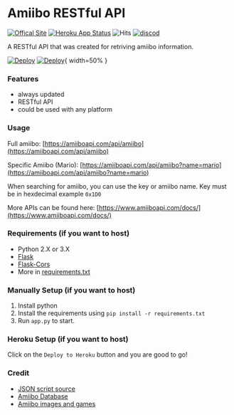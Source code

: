 # Amiibo RESTful API

[![Offical Site](https://img.shields.io/static/v1?label=Offical&message=Site&color=3399CC)](https://amiiboapi.com)
[![Heroku App Status](http://heroku-shields.herokuapp.com/amiiboapi)](https://amiiboapi.herokuapp.com/)
![Hits](https://hitcounter.pythonanywhere.com/count/tag.svg?url=https%3A%2F%2Fgithub.com%2FN3evin%2FAmiiboAPI)
[![discod](https://img.shields.io/badge/Join-Discord-orange.svg?colorB=7289DA&logo=data%3Aimage%2Fpng%3Bbase64%2CiVBORw0KGgoAAAANSUhEUgAAAPUAAADwCAMAAADvotLkAAAAM1BMVEUAAAD%2F%2F%2F%2F%2F%2F%2F%2F%2F%2F%2F%2F%2F%2F%2F%2F%2F%2F%2F%2F%2F%2F%2F%2F%2F%2F%2F%2F%2F%2F%2F%2F%2F%2F%2F%2F%2F%2F%2F%2F%2F%2F%2F%2F%2F%2F%2F%2F%2F%2F%2F%2F%2F%2F%2F%2F%2F%2F%2F%2F%2F%2F%2F%2B3leKCAAAAEHRSTlMAQIAQv%2B%2Bfz2Aw3yBwUK%2BPD%2FW3OwAABYNJREFUeAHt3deWqzAPhuHPljtN93%2Bzf8kasktWHLPHgBj0nk956NVA0zRN0zRN0zRN0zRN07Q%2BkTFWSKMxOKIpFJZVXDJ2jcbCEosJ%2BzUVllo02CeaWXIL9ihHlp2jHdCepRe7s4cVfSc2Rb5CM7q28DUa0THDF8kP6FfkqxTQrYmv04BeOb5OCzo18IUq6NTIVyqjTzNfKYs%2BFb5SM%2FrElyqiS5mvFbpkVK1qVata1apWtapVrWpVq1rVqlY1VK1qVata1apWtapVrWpVR2et9VytWLu4%2BEPUJaQMAMhz0%2B32PIZycXUcBzyagucP%2BTABqzxeVl1Wcl48N%2BVDxlfDUq6odgaPKMUXnPstz38UE%2BGr5K6mDsM6y35TOWetMXjJGLv80vsw4CvjrqR2%2BcscVomz04B6w2RXZDB1t0R1MX%2Ba5zGjNbPEP6YbkPwl1JYAABTWDfPGhnH%2BfR0BLfLVMePR6OvkajRGZm9p%2FQ%2BKcPVCz5dEXCL8ezn456oCmkWrHR7ZdUP8nSiVdSICRbLaAMAQiyX0KLmS8SgJVjsAMDGhW8YlPCpy1QZATuhaMgCAJFYdsWNFqjphx6xQdcGekZeptti1IFNN2LUsUh2wc06i2mDnkkB1we55eeoRuxfkqQfsXhannnFARZo64YBGaWrCAQ3C1DMOKcpSJxzSKEtNOKRBlHrGQUVJ6oSDWiSpBxxUFqSOOCwvR21xWEGO2uCwkhi1x4eGZK01hGrGWpsGfIjEqGdUM8%2Fb0u9NZH3jYHxRinpEJQr8zL8jGd88OtsiRZ3bxwhLDStrrLInKeqmbW6FnbfsCEmI2m2ZM57wUtm0Jywy1HbTvxgadkae8L4gQz1tWgl9y8wb8b5RhprwttAwkfLGlcaIUPuNO1fbcrSFSiLUDu9rOaaxW0%2FiogS13ah2LWqD980S1GkPdcb7rAS12Xg2vLQgUMlIUG8dBi81%2FP6CSlmAuqDS2LKh8ltHmhSgdhsPml3LTj2jVjlfHTaeF5qGi9wO1dz5aotaVBomkt04WvByvjptGm09UsOB64R69ny1wQa2I%2BAT239CI8lXg54kbxs%2BL%2BEGfMqcr8bnhtE57%2BZEqJSC89HZDFxfvUt0SzVOV7tbq1VtB%2FRrMnipSFTnMqJTg5vxmpOoRuIyoUNkOdJl1EjMznzf7Fe0ePXKbnZXzCtakLp%2Bm2LyzFwSfeOFxbeH7YM%2FW81z9XtePhhsjlKsnsRGPl3Ny4cTwrJkbGkdeKKY%2Bg2Vc9Wc8KbseIUbNEUrmb0l2Xf3ODWcQPp5%2FCQ31vFaGPCmkYWoK2xMjn%2FlltEQXiMzhsjP%2FDJc4ckrDnjt7cgn0c32fyWT7P8KLvIfzal6hUKQmh3hfVQ6fTsvRxalrl7tCp2%2BwzN6eW%2BxzUOfbz5NlT2CJPWapR4jj%2FgMvDYEse%2Faezt0%2BBJnpIpZlnptnr7%2FJU6HP6Lk5I%2BN40MiPAvf%2FHjekObLjHlVgjW5enOm4bAnGzuXC45lVxz%2FY67oGJWqVrWqVa1qVata1apWdbdUrWpVq1rVqla1qlWtalWrWtWqzrdUg0%2FOxzPUhU%2FOxBPUM5%2FcSPF4deKTc0A4XE18drSFjZ%2ByiE8AwtFqwycXAGA8WA3H51b2Hyte4oFK3sBGtyyf24hHkz9UjXj6vutR9oeq6WQ2tbPRsVz4zKb2%2FwP4MXM7tP8f6BotfF4FzWx0zhQ%2BrdzMRvdS5JMam995wQ5l6%2FiMYvObJNipwZwQWtn4wdlbqpFuqUa6pRrJ31GN7O%2BoRo53VIPiHdWgcEc1EG6pxnhLNdIt1cj%2Bjmrkckc1KN5RDZrvqAbCLdUYb6lGuqUa2d9RjVzuqAbFO6pBM%2BOOLdA0TdM0TdM0TdM0TdO0b%2FZfegfWFMciUSwAAAAASUVORK5CYII%3D)](https://discord.gg/myxnvvc)


A RESTful API that was created for retriving amiibo information.

[![Deploy](https://www.herokucdn.com/deploy/button.svg)](https://heroku.com/deploy)
[![Deploy](https://deploy.zeet.co/amiiboapi.svg)](https://deploy.zeet.co/?url=https://github.com/n3evin/amiiboapi){ width=50% }

### Features
- always updated
- RESTful API
- could be used with any platform

### Usage
Full amiibo: [https://amiiboapi.com/api/amiibo](https://amiiboapi.com/api/amiibo)

Specific Amiibo (Mario): [https://amiiboapi.com/api/amiibo?name=mario](https://amiiboapi.com/api/amiibo?name=mario)

When searching for amiibo, you can use the key or amiibo name. Key must be in hexdecimal example `0x1D0`

More APIs can be found here: [https://www.amiiboapi.com/docs/](https://www.amiiboapi.com/docs/)

### Requirements (if you want to host)
- Python 2.X or 3.X
- [Flask](http://flask.pocoo.org/)
- [Flask-Cors](https://flask-cors.readthedocs.io/en/latest/)
- More in [requirements.txt](https://github.com/N3evin/AmiiboAPI/blob/master/requirements.txt)

### Manually Setup (if you want to host)
1. Install python
2. Install the requirements using `pip install -r requirements.txt`
3. Run `app.py` to start.

### Heroku Setup (if you want to host)
Click on the `Deploy to Heroku` button and you are good to go!

### Credit
- [JSON script source](https://script.google.com/d/143u0RLuppsmYJ0B3wzo6i0jZYSfIFV2NLJMHPM-Sqczpr9bLwdffc-Wx/edit?usp=sharing)
- [Amiibo Database](https://docs.google.com/spreadsheets/d/19E7pMhKN6x583uB6bWVBeaTMyBPtEAC-Bk59Y6cfgxA)
- [Amiibo images and games](http://amiibo.life)